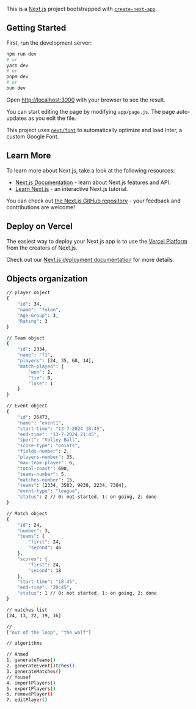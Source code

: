 This is a [Next.js](https://nextjs.org/) project bootstrapped with [`create-next-app`](https://github.com/vercel/next.js/tree/canary/packages/create-next-app).

## Getting Started

First, run the development server:

```bash
npm run dev
# or
yarn dev
# or
pnpm dev
# or
bun dev
```

Open [http://localhost:3000](http://localhost:3000) with your browser to see the result.

You can start editing the page by modifying `app/page.js`. The page auto-updates as you edit the file.

This project uses [`next/font`](https://nextjs.org/docs/basic-features/font-optimization) to automatically optimize and load Inter, a custom Google Font.

## Learn More

To learn more about Next.js, take a look at the following resources:

- [Next.js Documentation](https://nextjs.org/docs) - learn about Next.js features and API.
- [Learn Next.js](https://nextjs.org/learn) - an interactive Next.js tutorial.

You can check out [the Next.js GitHub repository](https://github.com/vercel/next.js/) - your feedback and contributions are welcome!

## Deploy on Vercel

The easiest way to deploy your Next.js app is to use the [Vercel Platform](https://vercel.com/new?utm_medium=default-template&filter=next.js&utm_source=create-next-app&utm_campaign=create-next-app-readme) from the creators of Next.js.

Check out our [Next.js deployment documentation](https://nextjs.org/docs/deployment) for more details.

## Objects organization

```bash
// player object
{
    "id": 34,
    "name": "folan",
    "Age-Group": 3,
    "Rating": 3
}

// Team object
{
    "id": 2334,
    "name": "f1",
    "players": [24, 35, 68, 14],
    "match-played": {
        "won": 2,
        "tie": 0,
        "lose": 1
    }
}

// Event object
{
    "id": 26473,
    "name": "event1",
    "start-time": "13-7-2024 18:45",
    "end-time": "13-7-2024 21:45",
    "sport": "Volley Ball",
    "score-type": "points",
    "fields-number": 2,
    "players-number": 35,
    "max-team-player": 6,
    "total-coast": 600,
    "teams-number": 5,
    "matches-number": 15,
    "teams": [2334, 3583, 9830, 2234, 7384],
    "event-type": "league",
    "status": 2 // 0: not started, 1: on going, 2: done
}

// Match object
{
    "id": 24,
    "number": 3,
    "teams": {
        "first": 24,
        "second": 46
    },
    "scores": {
        "first": 24,
        "second": 18
    },
    "start-time": "18:45",
    "end-time": "20:45",
    "status": 1 // 0: not started, 1: on going, 2: done
}

// matches list
[24, 13, 22, 19, 16]

//
["out of the loop", "the wolf"]

// algorithms

// Ahmed
1. generateTeams()
2. generateEvent()tches().
3. generateMatches()
// Yousef
4. importPlayers()
5. exportPlayers()
6. removePlayer()
7. editPlayer()
```

